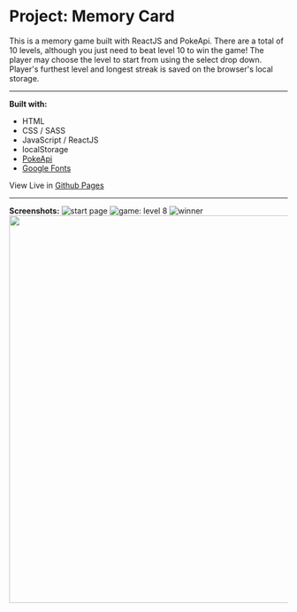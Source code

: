 # Project: Memory Card

This is a memory game built with ReactJS and PokeApi. There are a total of 10 levels, although you just need to beat level 10 to win the game! The player may choose the level to start from using the select drop down. Player's furthest level and longest streak is saved on the browser's local storage.

---

**Built with:**

- HTML
- CSS / SASS
- JavaScript / ReactJS
- localStorage
- [PokeApi](https://pokeapi.co/)
- [Google Fonts](https://fonts.google.com/)

View Live in [Github Pages](https://21ance.github.io/memory-game/)

---

**Screenshots:**
![start page](https://snipboard.io/i92DCX.jpg)
![game: level 8](https://snipboard.io/K5VlJp.jpg)
![winner](https://snipboard.io/1MXqwW.jpg)
<img src="https://snipboard.io/7Q5Tas.jpg" height="700px"/>
